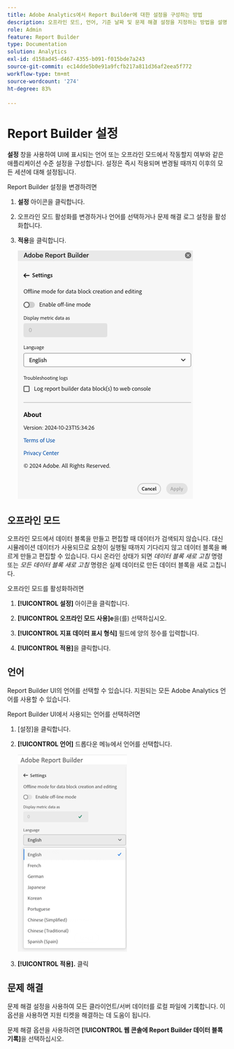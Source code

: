 ```yaml
---
title: Adobe Analytics에서 Report Builder에 대한 설정을 구성하는 방법
description: 오프라인 모드, 언어, 기준 날짜 및 문제 해결 설정을 지정하는 방법을 설명합니다.
role: Admin
feature: Report Builder
type: Documentation
solution: Analytics
exl-id: d158ad45-d467-4355-b091-f015bde7a243
source-git-commit: ec14dde5b0e91a9fcfb217a811d36af2eea5f772
workflow-type: tm+mt
source-wordcount: '274'
ht-degree: 83%

---
```


# Report Builder 설정

**설정** 창을 사용하여 UI에 표시되는 언어 또는 오프라인 모드에서 작동할지 여부와 같은 애플리케이션 수준 설정을 구성합니다. 설정은 즉시 적용되며 변경될 때까지 이후의 모든 세션에 대해 설정됩니다.

Report Builder 설정을 변경하려면

1. **설정** 아이콘을 클릭합니다.

1. 오프라인 모드 활성화를 변경하거나 언어를 선택하거나 문제 해결 로그 설정을 활성화합니다.

1. **적용**&#x200B;을 클릭합니다.

   ![Report Builder 설정.](./assets/image38.png)

## 오프라인 모드

오프라인 모드에서 데이터 블록을 만들고 편집할 때 데이터가 검색되지 않습니다. 대신 시뮬레이션 데이터가 사용되므로 요청이 실행될 때까지 기다리지 않고 데이터 블록을 빠르게 만들고 편집할 수 있습니다. 다시 온라인 상태가 되면 *데이터 블록 새로 고침* 명령 또는 *모든 데이터 블록 새로 고침* 명령은 실제 데이터로 만든 데이터 블록을 새로 고칩니다.

오프라인 모드를 활성화하려면

1. **[!UICONTROL 설정]** 아이콘을 클릭합니다.

1. **[!UICONTROL 오프라인 모드 사용]e**&#x200B;을(를) 선택하십시오.

1. **[!UICONTROL 지표 데이터 표시 형식]** 필드에 양의 정수를 입력합니다.

1. **[!UICONTROL 적용]**&#x200B;을 클릭합니다.

## 언어

Report Builder UI의 언어를 선택할 수 있습니다. 지원되는 모든 Adobe Analytics 언어를 사용할 수 있습니다.

Report Builder UI에서 사용되는 언어를 선택하려면

1. [설정]을 클릭합니다.

1. **[!UICONTROL 언어]** 드롭다운 메뉴에서 언어를 선택합니다.

   ![영어가 선택된 언어 목록을 표시하는 Report Builder 날짜 범위 창](./assets/image39.png)

1. **[!UICONTROL 적용].** 클릭

## 문제 해결

문제 해결 설정을 사용하여 모든 클라이언트/서버 데이터를 로컬 파일에 기록합니다. 이 옵션을 사용하면 지원 티켓을 해결하는 데 도움이 됩니다.

문제 해결 옵션을 사용하려면 **[!UICONTROL 웹 콘솔에 Report Builder 데이터 블록 기록]**&#x200B;을 선택하십시오.

